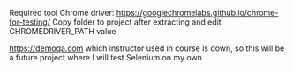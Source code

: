 Required tool Chrome driver:
https://googlechromelabs.github.io/chrome-for-testing/
Copy folder to project after extracting and edit CHROMEDRIVER_PATH value

https://demoqa.com which instructor used in course is down, so this will be a future project where I will test Selenium on my own